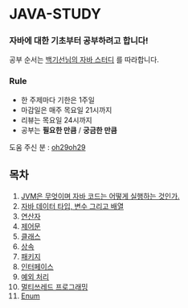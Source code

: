 JAVA-STUDY
===

### 자바에 대한 기초부터 공부하려고 합니다!

공부 순서는 [백기선님의 자바 스터디](https://github.com/whiteship/live-study) 를 따라합니다.

### Rule

- 한 주제마다 기한은 1주일
- 마감일은 매주 목요일 21시까지
- 리뷰는 목요일 24시까지
- 공부는 **필요한 만큼** / **궁금한 만큼**

도움 주신 분 : [oh29oh29](https://github.com/oh29oh29)

## 목차
1. [JVM은 무엇이며 자바 코드는 어떻게 실행하는 것인가.](https://github.com/dbgusrb12/Java-Study/tree/master/01.JVM)
2. [자바 데이터 타입, 변수 그리고 배열](https://github.com/dbgusrb12/Java-Study/tree/master/02.DataType,Variable,Array)
3. [연산자](https://github.com/dbgusrb12/Java-Study/tree/master/03.Operator)
4. [제어문](https://github.com/dbgusrb12/Java-Study/tree/master/04.Control%20Flow%20Statements)
5. [클래스](https://github.com/dbgusrb12/Java-Study/tree/master/05.Class)
6. [상속](https://github.com/dbgusrb12/Java-Study/tree/master/06.Inheritance)
7. [패키지](https://github.com/dbgusrb12/Java-Study/tree/master/07.Package)
8. [인터페이스](https://github.com/dbgusrb12/Java-Study/tree/master/08.Interface)
9. [예외 처리](https://github.com/dbgusrb12/Java-Study/tree/master/09.Exception)
10. [멀티쓰레드 프로그래밍](https://github.com/dbgusrb12/Java-Study/tree/master/10.Multi%20Thread)
11. [Enum](https://github.com/dbgusrb12/Java-Study/tree/master/11.Enum)